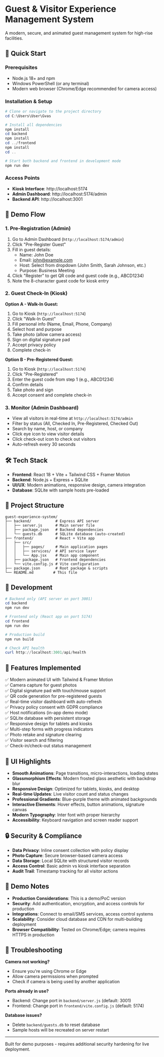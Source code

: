 # Guest & Visitor Experience Management System

A modern, secure, and animated guest management system for high-rise facilities.

## 🚀 Quick Start

### Prerequisites
- Node.js 18+ and npm
- Windows PowerShell (or any terminal)
- Modern web browser (Chrome/Edge recommended for camera access)

### Installation & Setup

```powershell
# Clone or navigate to the project directory
cd C:\Users\User\Gvas

# Install all dependencies
npm install
cd backend
npm install
cd ../frontend  
npm install
cd ..

# Start both backend and frontend in development mode
npm run dev
```

### Access Points
- **Kiosk Interface**: http://localhost:5174
- **Admin Dashboard**: http://localhost:5174/admin
- **Backend API**: http://localhost:3001

## 🎯 Demo Flow

### 1. Pre-Registration (Admin)
1. Go to Admin Dashboard (`http://localhost:5174/admin`)
2. Click "Pre-Register Guest" 
3. Fill in guest details:
   - Name: John Doe
   - Email: john@example.com
   - Host: Select from dropdown (John Smith, Sarah Johnson, etc.)
   - Purpose: Business Meeting
4. Click "Register" to get QR code and guest code (e.g., ABCD1234)
5. Note the 8-character guest code for kiosk entry

### 2. Guest Check-In (Kiosk)
**Option A - Walk-In Guest:**
1. Go to Kiosk (`http://localhost:5174`)
2. Click "Walk-In Guest"
3. Fill personal info (Name, Email, Phone, Company)
4. Select host and purpose
5. Take photo (allow camera access)
6. Sign on digital signature pad
7. Accept privacy policy
8. Complete check-in

**Option B - Pre-Registered Guest:**
1. Go to Kiosk (`http://localhost:5174`)
2. Click "Pre-Registered"
3. Enter the guest code from step 1 (e.g., ABCD1234)
4. Confirm details
5. Take photo and sign
6. Accept consent and complete check-in

### 3. Monitor (Admin Dashboard)
- View all visitors in real-time at `http://localhost:5174/admin`
- Filter by status (All, Checked In, Pre-Registered, Checked Out)
- Search by name, host, or company
- Click eye icon to view visitor details
- Click check-out icon to check out visitors
- Auto-refresh every 30 seconds

## 🛠️ Tech Stack

- **Frontend**: React 18 + Vite + Tailwind CSS + Framer Motion
- **Backend**: Node.js + Express + SQLite
- **UI/UX**: Modern animations, responsive design, camera integration
- **Database**: SQLite with sample hosts pre-loaded

## 📁 Project Structure

```
guest-experience-system/
├── backend/           # Express API server
│   ├── server.js      # Main server file
│   ├── package.json   # Backend dependencies
│   └── guests.db      # SQLite database (auto-created)
├── frontend/          # React + Vite app
│   ├── src/
│   │   ├── pages/     # Main application pages
│   │   ├── services/  # API service layer
│   │   └── App.jsx    # Main app component
│   ├── package.json   # Frontend dependencies
│   └── vite.config.js # Vite configuration
├── package.json       # Root package & scripts
└── README.md         # This file
```

## 🔧 Development

```powershell
# Backend only (API server on port 3001)
cd backend
npm run dev

# Frontend only (React app on port 5174) 
cd frontend
npm run dev

# Production build
npm run build

# Check API health
curl http://localhost:3001/api/health
```

## 📱 Features Implemented

✅ Modern animated UI with Tailwind & Framer Motion  
✅ Camera capture for guest photos  
✅ Digital signature pad with touch/mouse support  
✅ QR code generation for pre-registered guests  
✅ Real-time visitor dashboard with auto-refresh  
✅ Privacy policy consent with GDPR compliance  
✅ Host notifications (in-app demo mode)  
✅ SQLite database with persistent storage  
✅ Responsive design for tablets and kiosks  
✅ Multi-step forms with progress indicators  
✅ Photo retake and signature clearing  
✅ Visitor search and filtering  
✅ Check-in/check-out status management  

## 🎨 UI Highlights

- **Smooth Animations**: Page transitions, micro-interactions, loading states
- **Glassmorphism Effects**: Modern frosted glass aesthetic with backdrop blur
- **Responsive Design**: Optimized for tablets, kiosks, and desktop
- **Real-time Updates**: Live visitor count and status changes
- **Professional Gradients**: Blue-purple theme with animated backgrounds
- **Interactive Elements**: Hover effects, button animations, signature canvas
- **Modern Typography**: Inter font with proper hierarchy
- **Accessibility**: Keyboard navigation and screen reader support

## 🔒 Security & Compliance

- **Data Privacy**: Inline consent collection with policy display
- **Photo Capture**: Secure browser-based camera access
- **Data Storage**: Local SQLite with structured visitor records
- **Access Control**: Basic admin vs kiosk interface separation
- **Audit Trail**: Timestamp tracking for all visitor actions

## 🚨 Demo Notes

- **Production Considerations**: This is a demo/PoC version
- **Security**: Add authentication, encryption, and access controls for production
- **Integrations**: Connect to email/SMS services, access control systems
- **Scalability**: Consider cloud database and CDN for multi-building deployment
- **Browser Compatibility**: Tested on Chrome/Edge; camera requires HTTPS in production

## 🐛 Troubleshooting

**Camera not working?**
- Ensure you're using Chrome or Edge
- Allow camera permissions when prompted
- Check if camera is being used by another application

**Ports already in use?**
- Backend: Change port in `backend/server.js` (default: 3001)
- Frontend: Change port in `frontend/vite.config.js` (default: 5174)

**Database issues?**
- Delete `backend/guests.db` to reset database
- Sample hosts will be recreated on server restart

---

Built for demo purposes - requires additional security hardening for live deployment.